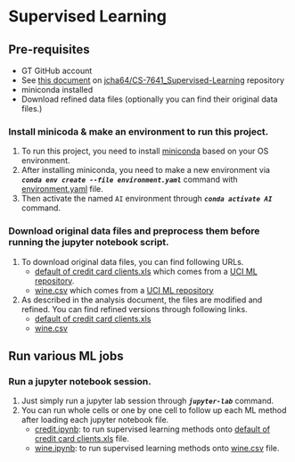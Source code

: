 # Supervised Learning

## Pre-requisites
  * GT GitHub account
  * See [this document](README.md) on [jcha64/CS-7641_Supervised-Learning](https://github.gatech.edu/jcha64/CS-7641_Supervised-Learning/) repository
  * miniconda installed
  * Download refined data files (optionally you can find their original data files.)

### Install minicoda & make an environment to run this project.
  1. To run this project, you need to install [miniconda](https://docs.conda.io/en/latest/miniconda.html) based on your OS environment.
  2. After installing miniconda, you need to make a new environment via _**`conda env create --file environment.yaml`**_ command with [environment.yaml](environment.yaml) file.
  3. Then activate the named `AI` environment through _**`conda activate AI`**_ command.

### Download original data files and preprocess them before running the jupyter notebook script.
  1. To download original data files, you can find following URLs.
     * [default of credit card clients.xls](https://archive.ics.uci.edu/ml/machine-learning-databases/00350/default%20of%20credit%20card%20clients.xls) which comes from a [UCI ML repository](https://archive.ics.uci.edu/ml/datasets/default+of+credit+card+clients#).
     * [wine.csv](https://bit.ly/wine_csv_data) which comes from a [UCI ML repository](https://archive.ics.uci.edu/ml/datasets/wine+quality)
  2. As described in the analysis document, the files are modified and refined.  You can find refined versions through following links.
     * [default of credit card clients.xls](default&#32;of&#32;credit&#32;card&#32;clients.xls)
     * [wine.csv](wine.csv)

## Run various ML jobs

### Run a jupyter notebook session.
  1. Just simply run a jupyter lab session through _**`jupyter-lab`**_ command.
  2. You can run whole cells or one by one cell to follow up each ML method after loading each jupyter notebook file.
     * [credit.ipynb](credit.ipynb): to run supervised learning methods onto [default of credit card clients.xls](default&#32;of&#32;credit&#32;card&#32;clients.xls) file.
     * [wine.ipynb](wine.ipynb): to run supervised learning methods onto [wine.csv](wine.csv) file.

